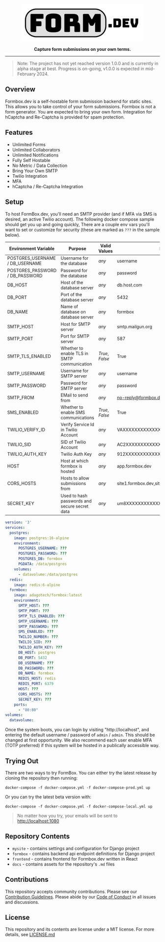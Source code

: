 <p align="center">
  <picture>
    <img alt="formbox logo" width="400" src="docs/logo.png">
  </picture>
</p>
<p align="center">
 <strong>Capture form submissions on your own terms.</strong>
</p>

---

> Note: The project has not yet reached version 1.0.0 and is currently 
> in alpha stage at best.  Progress is on-going, v1.0.0 is expected in
> mid-February 2024.

## Overview

Formbox.dev is a self-hostable form submission backend for static
sites.  This allows you to take control of your form submissions.
Formbox is not a form generator.  You are expected to bring your
own form.  Integration for hCaptcha and Re-Captcha is provided for
spam protection.

## Features

- Unlimited Forms
- Unlimited Collaborators
- Unlimited Notifications
- Fully Self Hostable
- No Metric / Data Collection
- Bring Your Own SMTP
- Twilio Integration
- MFA
- hCaptcha / Re-Captcha Integration

## Setup

To host FormBox.dev, you'll need an SMTP provider (and if MFA via SMS
is desired, an active Twilio account).  The following docker compose
sample should get you up and going quickly, There are a couple env vars
you'll want to set or customize for security (these are marked as `???`
in the sample below).

| Environment Variable            | Purpose                                       | Valid Values    | Example                             |
|---------------------------------|-----------------------------------------------|-----------------|-------------------------------------|
| POSTGRES_USERNAME / DB_USERNAME | Username for the database                     | *any*           | username                            |
| POSTGRES_PASSWORD / DB_PASSWORD | Password for the database                     | *any*           | password                            |
| DB_HOST                         | Host of the database server                   | *any*           | db.host.com                         |
| DB_PORT                         | Port of the database server                   | *any*           | 5432                                |
| DB_NAME                         | Name of database on database server           | *any*           | formbox                             |
| SMTP_HOST                       | Host for SMTP server                          | *any*           | smtp.mailgun.org                    |
| SMTP_PORT                       | Port for SMTP server                          | *any*           | 587                                 |
| SMTP_TLS_ENABLED                | Whether to enable TLS in SMTP communication   | *True*, *False* | True                                |
| SMTP_USERNAME                   | Username for SMTP server                      | *any*           | username                            |
| SMTP_PASSWORD                   | Password for SMTP server                      | *any*           | password                            |
| SMTP_FROM                       | EMail to send from                            | *any*           | no-reply@formbox.dev                |
| SMS_ENABLED                     | Whether to enable SMS communications          | *True*, *False* | True                                |
| TWILIO_VERIFY_ID                | Verify Service Id in Twilio Account           | *any*           | VAXXXXXXXXXXXXXXXXXXXXXXXXXXXXXXXX  |
| TWILIO_SID                      | SID of Twilio Account                         | *any*           | AC2XXXXXXXXXXXXXXXXXXXXXXXXXXXXXXX  |
| TWILIO_AUTH_KEY                 | Twilio Auth Key                               | *any*           | 912XXXXXXXXXXXXXXXXXXXXXXXXXXXXX    |
| HOST                            | Host at which formbox is hosted               | *any*           | app.formbox.dev                     |
| CORS_HOSTS                      | Hosts to allow submissions from               | *any*           | site1.formbox.dev,site2.formbox.dev |
| SECRET_KEY                      | Used to hash passwords and secure secret data | *any*           | um8XXXXXXXXXXXXXXXXXXXXXXXXXXXXXXXX |

```yaml
version: '3'
services:
  postgres:
    image: postgres:16-alpine
    environment:
      POSTGRES_USERNAME: ???
      POSTGRES_PASSWORD: ???
      POSTGRES_DB: formbox
      PGDATA: /data/postgres
    volumes:
      - datavolume:/data/postgres
  redis:
    image: redis:6-alpine
  formbox:
    image: adagotech/formbox:latest
    environment:
      SMTP_HOST: ???
      SMTP_PORT: ???
      SMTP_TLS_ENABLED: ???
      SMTP_USERNAME: ???
      SMTP_PASSWORD: ???
      SMS_ENABLED: ???
      TWILIO_NUMBER: ???
      TWILIO_SID: ???
      TWILIO_AUTH_KEY: ???
      DB_HOST: postgres
      DB_PORT: 5432
      DB_USERNAME: ???
      DB_PASSWORD: ???
      DB_NAME: formbox
      REDIS_HOST: redis
      REDIS_PORT: 6379
      HOST: ???
      CORS_HOSTS: ???
      SECRET_KEY: ???
    ports:
      - "80:80"
volumes:
  datavolume:
```

Once the system boots, you can login by visiting "http://localhost",
and entering the default username / password of `admin` / `admin`.
This should be changed at first opportunity.  We also recommend each
user enable MFA (TOTP preferred) if this system will be hosted in a
publically accessible way.

## Trying Out

There are two ways to try FormBox.  You can either try the latest release
by cloning the repository then running:

```
docker-compose -f docker-compose.yml -f docker-compose-prod.yml up
```

Or you can try the latest beta version with:

```
docker-compose -f docker-compose.yml -f docker-compose-local.yml up
```

> No matter how you try, your emails will be sent to [http://localhost:1080](http://localhost:1080)

## Repository Contents

- `mysite` - contains settings and configuration for Django project
- `formbox` - contains backend api endpoint definitions for Django project
- `frontend` - contains frontend for Formbox.dev written in React
- `docs` - contains assets for the repository's `.md` files

## Contributions

This repository accepts community contributions. Please see our 
[Contribution Guidelines](CONTRIBUTING.md). Please abide by our 
[Code of Conduct](CODE_OF_CONDUCT.md) in all issues and discussions.

## License

This repository and its contents are license under a MIT license.
For more details, see [LICENSE.md](LICENSE.md)
